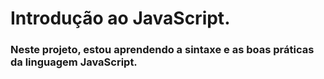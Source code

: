 # Introdução ao JavaScript.
### Neste projeto, estou aprendendo a sintaxe e as boas práticas da linguagem JavaScript.
